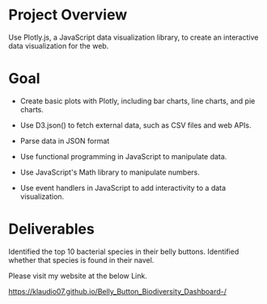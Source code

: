 # Project Overview

Use Plotly.js, a JavaScript data visualization library, to create an interactive data visualization for the web.

# Goal

- Create basic plots with Plotly, including bar charts, line charts, and pie charts.

- Use D3.json() to fetch external data, such as CSV files and web APIs.

- Parse data in JSON format

- Use functional programming in JavaScript to manipulate data.

- Use JavaScript's Math library to manipulate numbers.

- Use event handlers in JavaScript to add interactivity to a data visualization.

# Deliverables

Identified the top 10 bacterial species in their belly buttons. Identified whether that species is found in their navel.

Please visit my website at the below Link.

https://klaudio07.github.io/Belly_Button_Biodiversity_Dashboard-/
